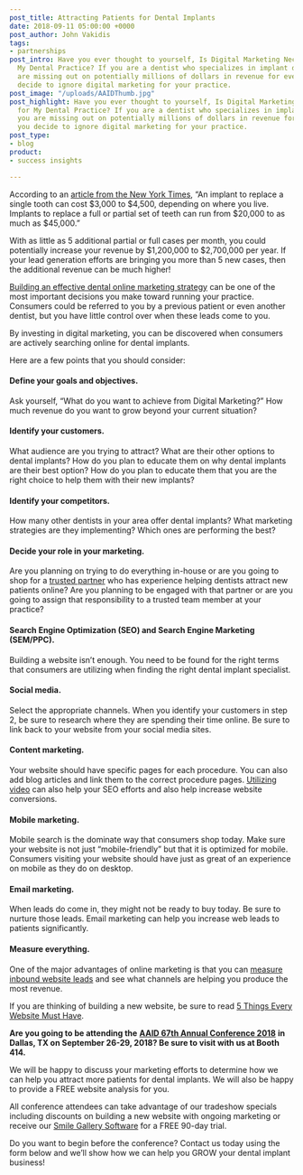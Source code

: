 ```yaml
---
post_title: Attracting Patients for Dental Implants
date: 2018-09-11 05:00:00 +0000
post_author: John Vakidis
tags:
- partnerships
post_intro: Have you ever thought to yourself, Is Digital Marketing Necessary for
  My Dental Practice? If you are a dentist who specializes in implant dentistry, you
  are missing out on potentially millions of dollars in revenue for every year you
  decide to ignore digital marketing for your practice.
post_image: "/uploads/AAIDThumb.jpg"
post_highlight: Have you ever thought to yourself, Is Digital Marketing Necessary
  for My Dental Practice? If you are a dentist who specializes in implant dentistry,
  you are missing out on potentially millions of dollars in revenue for every year
  you decide to ignore digital marketing for your practice.
post_type:
- blog
product:
- success insights

---
```

According to an [article from the New York Times](https://www.nytimes.com/2010/07/31/health/31patient.html), “An implant to replace a single tooth can cost $3,000 to $4,500, depending on where you live. Implants to replace a full or partial set of teeth can run from $20,000 to as much as $45,000.”

With as little as 5 additional partial or full cases per month, you could potentially increase your revenue by $1,200,000 to $2,700,000 per year. If your lead generation efforts are bringing you more than 5 new cases, then the additional revenue can be much higher!

[Building an effective dental online marketing strategy](https://www.practicecfo.com/building-an-effective-dental-online-marketing-strategy/) can be one of the most important decisions you make toward running your practice. Consumers could be referred to you by a previous patient or even another dentist, but you have little control over when these leads come to you.

By investing in digital marketing, you can be discovered when consumers are actively searching online for dental implants.

Here are a few points that you should consider:

#### Define your goals and objectives.

Ask yourself, “What do you want to achieve from Digital Marketing?” How much revenue do you want to grow beyond your current situation?

#### Identify your customers.

What audience are you trying to attract? What are their other options to dental implants? How do you plan to educate them on why dental implants are their best option? How do you plan to educate them that you are the right choice to help them with their new implants?

#### Identify your competitors.

How many other dentists in your area offer dental implants? What marketing strategies are they implementing? Which ones are performing the best?

#### Decide your role in your marketing.

Are you planning on trying to do everything in-house or are you going to shop for a [trusted partner](https://www.aacd.com/index.php?module=express&cmd=newsviewpost&id=11248) who has experience helping dentists attract new patients online? Are you planning to be engaged with that partner or are you going to assign that responsibility to a trusted team member at your practice?

#### Search Engine Optimization (SEO) and Search Engine Marketing (SEM/PPC).

Building a website isn’t enough. You need to be found for the right terms that consumers are utilizing when finding the right dental implant specialist.

#### Social media.

Select the appropriate channels. When you identify your customers in step 2, be sure to research where they are spending their time online. Be sure to link back to your website from your social media sites.

#### Content marketing.

Your website should have specific pages for each procedure. You can also add blog articles and link them to the correct procedure pages. [Utilizing video](https://doctorlogic.com/content/galleries/video-production.html) can also help your SEO efforts and also help increase website conversions.

#### Mobile marketing.

Mobile search is the dominate way that consumers shop today. Make sure your website is not just “mobile-friendly” but that it is optimized for mobile. Consumers visiting your website should have just as great of an experience on mobile as they do on desktop.

#### Email marketing.

When leads do come in, they might not be ready to buy today. Be sure to nurture those leads. Email marketing can help you increase web leads to patients significantly.

#### Measure everything.

One of the major advantages of online marketing is that you can [measure inbound website leads](https://doctorlogic.com/features/opportunities/) and see what channels are helping you produce the most revenue.

If you are thinking of building a new website, be sure to read [5 Things Every Website Must Have](https://doctorlogic.com/content/galleries/five-things-every-website-must-have.html).

**Are you going to be attending the** [**AAID 67th Annual Conference 2018**](https://www.aaid.com/Annual_Conference/67th-AAID-Annual-Conference-2018.html) **in Dallas, TX on September 26-29, 2018? Be sure to visit with us at Booth 414.**

We will be happy to discuss your marketing efforts to determine how we can help you attract more patients for dental implants. We will also be happy to provide a FREE website analysis for you.

All conference attendees can take advantage of our tradeshow specials including discounts on building a new website with ongoing marketing or receive our [Smile Gallery Software](https://doctorlogic.com/features/galleries/) for a FREE 90-day trial.

Do you want to begin before the conference? Contact us today using the form below and we’ll show how we can help you GROW your dental implant business!